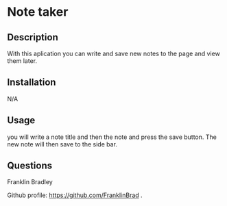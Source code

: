 # Note taker
 
  ## Description
  
  With this aplication you can write and save new notes to the page and view them later.
 
  ## Installation
 
  N/A
  
  ## Usage
 
  you will write a note title and then the note and press the save button. The new note will then save to the side bar.

  ## Questions

  Franklin Bradley
  
  Github profile: https://github.com/FranklinBrad
  .